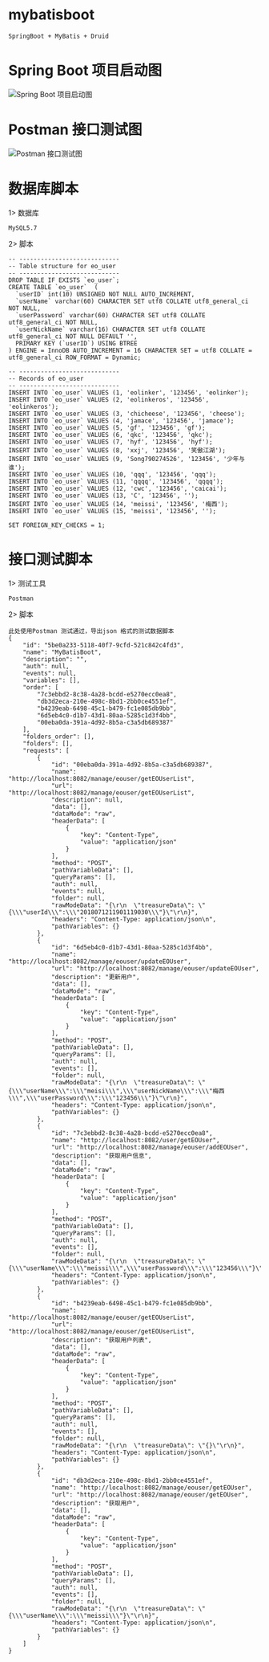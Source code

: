 # mybatisboot
    SpringBoot + MyBatis + Druid
# Spring Boot 项目启动图
![Spring Boot 项目启动图](https://github.com/niaonao/ImageIcon/blob/master/IDEAProject/MybatisBoot/20180828113901_startUp.jpg)
# Postman 接口测试图
![Postman 接口测试图](https://github.com/niaonao/ImageIcon/blob/master/IDEAProject/MybatisBoot/20180828113902_getEOUser.jpg)
# 数据库脚本
1> 数据库

    MySQL5.7
2> 脚本

    -- ----------------------------
    -- Table structure for eo_user
    -- ----------------------------
    DROP TABLE IF EXISTS `eo_user`;
    CREATE TABLE `eo_user`  (
      `userID` int(10) UNSIGNED NOT NULL AUTO_INCREMENT,
      `userName` varchar(60) CHARACTER SET utf8 COLLATE utf8_general_ci NOT NULL,
      `userPassword` varchar(60) CHARACTER SET utf8 COLLATE utf8_general_ci NOT NULL,
      `userNickName` varchar(16) CHARACTER SET utf8 COLLATE utf8_general_ci NOT NULL DEFAULT '',
      PRIMARY KEY (`userID`) USING BTREE
    ) ENGINE = InnoDB AUTO_INCREMENT = 16 CHARACTER SET = utf8 COLLATE = utf8_general_ci ROW_FORMAT = Dynamic;
    
    -- ----------------------------
    -- Records of eo_user
    -- ----------------------------
    INSERT INTO `eo_user` VALUES (1, 'eolinker', '123456', 'eolinker');
    INSERT INTO `eo_user` VALUES (2, 'eolinkeros', '123456', 'eolinkeros');
    INSERT INTO `eo_user` VALUES (3, 'chicheese', '123456', 'cheese');
    INSERT INTO `eo_user` VALUES (4, 'jamace', '123456', 'jamace');
    INSERT INTO `eo_user` VALUES (5, 'gf', '123456', 'gf');
    INSERT INTO `eo_user` VALUES (6, 'qkc', '123456', 'qkc');
    INSERT INTO `eo_user` VALUES (7, 'hyf', '123456', 'hyf');
    INSERT INTO `eo_user` VALUES (8, 'xxj', '123456', '笑傲江湖');
    INSERT INTO `eo_user` VALUES (9, 'Song790274526', '123456', '少年与谁');
    INSERT INTO `eo_user` VALUES (10, 'qqq', '123456', 'qqq');
    INSERT INTO `eo_user` VALUES (11, 'qqqq', '123456', 'qqqq');
    INSERT INTO `eo_user` VALUES (12, 'cwc', '123456', 'caicai');
    INSERT INTO `eo_user` VALUES (13, 'C', '123456', '');
    INSERT INTO `eo_user` VALUES (14, 'meissi', '123456', '梅西');
    INSERT INTO `eo_user` VALUES (15, 'meissi', '123456', '');
    
    SET FOREIGN_KEY_CHECKS = 1;

# 接口测试脚本
1> 测试工具

    Postman
2> 脚本

    此处使用Postman 测试通过，导出json 格式的测试数据脚本
    {
        "id": "5be0a233-5118-40f7-9cfd-521c842c4fd3",
        "name": "MyBatisBoot",
        "description": "",
        "auth": null,
        "events": null,
        "variables": [],
        "order": [
            "7c3ebbd2-8c38-4a28-bcdd-e5270ecc0ea8",
            "db3d2eca-210e-498c-8bd1-2bb0ce4551ef",
            "b4239eab-6498-45c1-b479-fc1e085db9bb",
            "6d5eb4c0-d1b7-43d1-80aa-5285c1d3f4bb",
            "00eba0da-391a-4d92-8b5a-c3a5db689387"
        ],
        "folders_order": [],
        "folders": [],
        "requests": [
            {
                "id": "00eba0da-391a-4d92-8b5a-c3a5db689387",
                "name": "http://localhost:8082/manage/eouser/getEOUserList",
                "url": "http://localhost:8082/manage/eouser/getEOUserList",
                "description": null,
                "data": [],
                "dataMode": "raw",
                "headerData": [
                    {
                        "key": "Content-Type",
                        "value": "application/json"
                    }
                ],
                "method": "POST",
                "pathVariableData": [],
                "queryParams": [],
                "auth": null,
                "events": null,
                "folder": null,
                "rawModeData": "{\r\n  \"treasureData\": \"{\\\"userId\\\":\\\"2018071211901119030\\\"}\"\r\n}",
                "headers": "Content-Type: application/json\n",
                "pathVariables": {}
            },
            {
                "id": "6d5eb4c0-d1b7-43d1-80aa-5285c1d3f4bb",
                "name": "http://localhost:8082/manage/eouser/updateEOUser",
                "url": "http://localhost:8082/manage/eouser/updateEOUser",
                "description": "更新用户",
                "data": [],
                "dataMode": "raw",
                "headerData": [
                    {
                        "key": "Content-Type",
                        "value": "application/json"
                    }
                ],
                "method": "POST",
                "pathVariableData": [],
                "queryParams": [],
                "auth": null,
                "events": [],
                "folder": null,
                "rawModeData": "{\r\n  \"treasureData\": \"{\\\"userName\\\":\\\"meisi\\\",\\\"userNickName\\\":\\\"梅西\\\",\\\"userPassword\\\":\\\"123456\\\"}\"\r\n}",
                "headers": "Content-Type: application/json\n",
                "pathVariables": {}
            },
            {
                "id": "7c3ebbd2-8c38-4a28-bcdd-e5270ecc0ea8",
                "name": "http://localhost:8082/user/getEOUser",
                "url": "http://localhost:8082/manage/eouser/addEOUser",
                "description": "获取用户信息",
                "data": [],
                "dataMode": "raw",
                "headerData": [
                    {
                        "key": "Content-Type",
                        "value": "application/json"
                    }
                ],
                "method": "POST",
                "pathVariableData": [],
                "queryParams": [],
                "auth": null,
                "events": [],
                "folder": null,
                "rawModeData": "{\r\n  \"treasureData\": \"{\\\"userName\\\":\\\"meissi\\\",\\\"userPassword\\\":\\\"123456\\\"}\"\r\n}",
                "headers": "Content-Type: application/json\n",
                "pathVariables": {}
            },
            {
                "id": "b4239eab-6498-45c1-b479-fc1e085db9bb",
                "name": "http://localhost:8082/manage/eouser/getEOUserList",
                "url": "http://localhost:8082/manage/eouser/getEOUserList",
                "description": "获取用户列表",
                "data": [],
                "dataMode": "raw",
                "headerData": [
                    {
                        "key": "Content-Type",
                        "value": "application/json"
                    }
                ],
                "method": "POST",
                "pathVariableData": [],
                "queryParams": [],
                "auth": null,
                "events": [],
                "folder": null,
                "rawModeData": "{\r\n  \"treasureData\": \"{}\"\r\n}",
                "headers": "Content-Type: application/json\n",
                "pathVariables": {}
            },
            {
                "id": "db3d2eca-210e-498c-8bd1-2bb0ce4551ef",
                "name": "http://localhost:8082/manage/eouser/getEOUser",
                "url": "http://localhost:8082/manage/eouser/getEOUser",
                "description": "获取用户",
                "data": [],
                "dataMode": "raw",
                "headerData": [
                    {
                        "key": "Content-Type",
                        "value": "application/json"
                    }
                ],
                "method": "POST",
                "pathVariableData": [],
                "queryParams": [],
                "auth": null,
                "events": [],
                "folder": null,
                "rawModeData": "{\r\n  \"treasureData\": \"{\\\"userName\\\":\\\"meissi\\\"}\"\r\n}",
                "headers": "Content-Type: application/json\n",
                "pathVariables": {}
            }
        ]
    }
